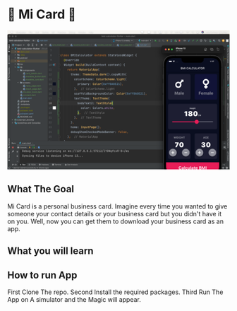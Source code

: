 # 💪 Mi Card 💪
![This is an image](https://github.com/HendMohammed90/Calculator-Flutter-App-/blob/master/lib/pics/Screen%20Shot%202022-05-25%20at%207.13.18%20PM.png)


## What The Goal

Mi Card is a personal business card. Imagine every time you wanted to give someone your contact details or your business card but you didn't have it on you. Well, now you can get them to download your business card as an app.

## What you will learn

## How to run App 
First Clone The repo.
Second Install the  required packages.
Third Run The App on A simulator and the Magic will appear.